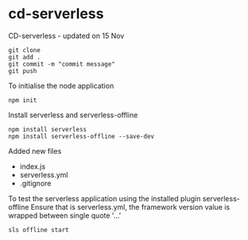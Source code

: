 # cd-serverless
CD-serverless - updated on 15 Nov

```
git clone
git add .
git commit -m "commit message"
git push
```

To initialise the node application
```
npm init
```

Install serverless and serverless-offline
```
npm install serverless
npm install serverless-offline --save-dev
```

Added new files
- index.js
- serverless.yml
- .gitignore

To test the serverless application using the installed plugin serverless-offline
Ensure that is serverless.yml, the framework version value is wrapped between single quote '...'
```
sls offline start
```